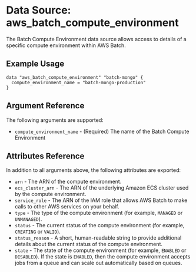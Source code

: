 
# Data Source: aws_batch_compute_environment

The Batch Compute Environment data source allows access to details of a specific
compute environment within AWS Batch.

## Example Usage

```hcl
data "aws_batch_compute_environment" "batch-mongo" {
  compute_environment_name = "batch-mongo-production"
}
```

## Argument Reference

The following arguments are supported:

* `compute_environment_name` - (Required) The name of the Batch Compute Environment

## Attributes Reference

In addition to all arguments above, the following attributes are exported:

* `arn` - The ARN of the compute environment.
* `ecs_cluster_arn` - The ARN of the underlying Amazon ECS cluster used by the compute environment.
* `service_role` - The ARN of the IAM role that allows AWS Batch to make calls to other AWS services on your behalf.
* `type` - The type of the compute environment (for example, `MANAGED` or `UNMANAGED`).
* `status` - The current status of the compute environment (for example, `CREATING` or `VALID`).
* `status_reason` - A short, human-readable string to provide additional details about the current status of the compute environment.
* `state` - The state of the compute environment (for example, `ENABLED` or `DISABLED`). If the state is `ENABLED`, then the compute environment accepts jobs from a queue and can scale out automatically based on queues.
